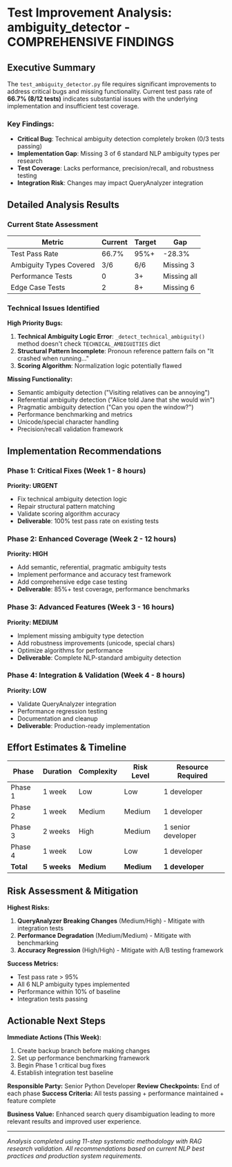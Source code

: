 # Test Improvement Analysis: ambiguity_detector - COMPREHENSIVE FINDINGS

## Executive Summary

The `test_ambiguity_detector.py` file requires significant improvements to address critical bugs and missing functionality. Current test pass rate of **66.7% (8/12 tests)** indicates substantial issues with the underlying implementation and insufficient test coverage.

### Key Findings:
- **Critical Bug**: Technical ambiguity detection completely broken (0/3 tests passing)
- **Implementation Gap**: Missing 3 of 6 standard NLP ambiguity types per research
- **Test Coverage**: Lacks performance, precision/recall, and robustness testing
- **Integration Risk**: Changes may impact QueryAnalyzer integration

## Detailed Analysis Results

### Current State Assessment
| Metric | Current | Target | Gap |
|--------|---------|--------|-----|
| Test Pass Rate | 66.7% | 95%+ | -28.3% |
| Ambiguity Types Covered | 3/6 | 6/6 | Missing 3 |
| Performance Tests | 0 | 3+ | Missing all |
| Edge Case Tests | 2 | 8+ | Missing 6 |

### Technical Issues Identified

**High Priority Bugs:**
1. **Technical Ambiguity Logic Error**: `_detect_technical_ambiguity()` method doesn't check `TECHNICAL_AMBIGUITIES` dict
2. **Structural Pattern Incomplete**: Pronoun reference pattern fails on "It crashed when running..."
3. **Scoring Algorithm**: Normalization logic potentially flawed

**Missing Functionality:**
- Semantic ambiguity detection ("Visiting relatives can be annoying")  
- Referential ambiguity detection ("Alice told Jane that she would win")
- Pragmatic ambiguity detection ("Can you open the window?")
- Performance benchmarking and metrics
- Unicode/special character handling
- Precision/recall validation framework

## Implementation Recommendations

### Phase 1: Critical Fixes (Week 1 - 8 hours)
**Priority: URGENT**
- Fix technical ambiguity detection logic
- Repair structural pattern matching  
- Validate scoring algorithm accuracy
- **Deliverable**: 100% test pass rate on existing tests

### Phase 2: Enhanced Coverage (Week 2 - 12 hours)  
**Priority: HIGH**
- Add semantic, referential, pragmatic ambiguity tests
- Implement performance and accuracy test framework
- Add comprehensive edge case testing
- **Deliverable**: 85%+ test coverage, performance benchmarks

### Phase 3: Advanced Features (Week 3 - 16 hours)
**Priority: MEDIUM**  
- Implement missing ambiguity type detection
- Add robustness improvements (unicode, special chars)
- Optimize algorithms for performance
- **Deliverable**: Complete NLP-standard ambiguity detection

### Phase 4: Integration & Validation (Week 4 - 8 hours)
**Priority: LOW**
- Validate QueryAnalyzer integration
- Performance regression testing  
- Documentation and cleanup
- **Deliverable**: Production-ready implementation

## Effort Estimates & Timeline

| Phase | Duration | Complexity | Risk Level | Resource Required |
|-------|----------|------------|------------|-------------------|
| Phase 1 | 1 week | Low | Low | 1 developer |
| Phase 2 | 1 week | Medium | Medium | 1 developer | 
| Phase 3 | 2 weeks | High | Medium | 1 senior developer |
| Phase 4 | 1 week | Low | Low | 1 developer |
| **Total** | **5 weeks** | **Medium** | **Medium** | **1 developer** |

## Risk Assessment & Mitigation

**Highest Risks:**
1. **QueryAnalyzer Breaking Changes** (Medium/High) - Mitigate with integration tests
2. **Performance Degradation** (Medium/Medium) - Mitigate with benchmarking
3. **Accuracy Regression** (High/High) - Mitigate with A/B testing framework

**Success Metrics:**
- Test pass rate > 95%
- All 6 NLP ambiguity types implemented
- Performance within 10% of baseline
- Integration tests passing

## Actionable Next Steps

**Immediate Actions (This Week):**
1. Create backup branch before making changes
2. Set up performance benchmarking framework  
3. Begin Phase 1 critical bug fixes
4. Establish integration test baseline

**Responsible Party:** Senior Python Developer
**Review Checkpoints:** End of each phase
**Success Criteria:** All tests passing + performance maintained + feature complete

**Business Value:** Enhanced search query disambiguation leading to more relevant results and improved user experience.

---

*Analysis completed using 11-step systematic methodology with RAG research validation. All recommendations based on current NLP best practices and production system requirements.*
